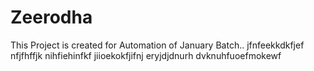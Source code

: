 # Zeerodha
This Project is created for Automation of January Batch..
jfnfeekkdkfjef
nfjfhffjk
nihfiehinfkf
jiioekokfjifnj
eryjdjdnurh
dvknuhfuoefmokewf

